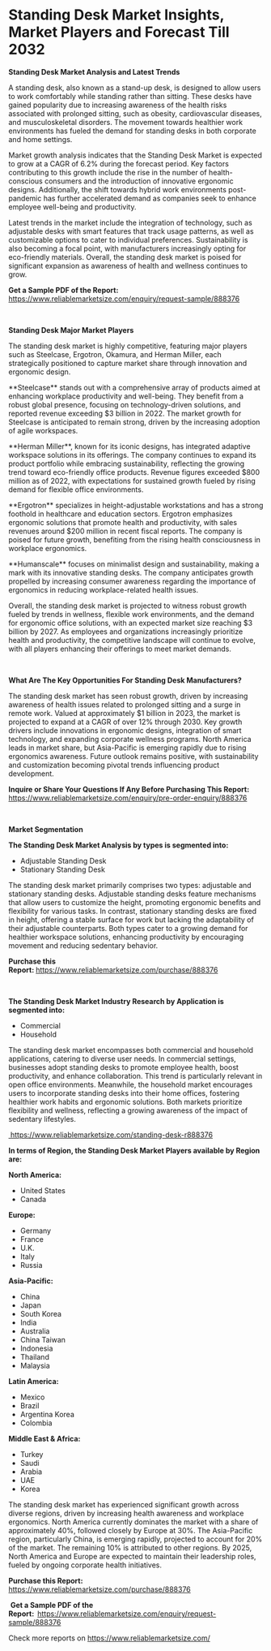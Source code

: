 <p><h1>Standing Desk Market Insights, Market Players and Forecast Till 2032</h1></p><p><strong>Standing Desk Market Analysis and Latest Trends</strong></p>
<p><p>A standing desk, also known as a stand-up desk, is designed to allow users to work comfortably while standing rather than sitting. These desks have gained popularity due to increasing awareness of the health risks associated with prolonged sitting, such as obesity, cardiovascular diseases, and musculoskeletal disorders. The movement towards healthier work environments has fueled the demand for standing desks in both corporate and home settings.</p><p>Market growth analysis indicates that the Standing Desk Market is expected to grow at a CAGR of 6.2% during the forecast period. Key factors contributing to this growth include the rise in the number of health-conscious consumers and the introduction of innovative ergonomic designs. Additionally, the shift towards hybrid work environments post-pandemic has further accelerated demand as companies seek to enhance employee well-being and productivity.</p><p>Latest trends in the market include the integration of technology, such as adjustable desks with smart features that track usage patterns, as well as customizable options to cater to individual preferences. Sustainability is also becoming a focal point, with manufacturers increasingly opting for eco-friendly materials. Overall, the standing desk market is poised for significant expansion as awareness of health and wellness continues to grow.</p></p>
<p><strong>Get a Sample PDF of the Report:&nbsp;</strong> <a href="https://www.reliablemarketsize.com/enquiry/request-sample/888376?utm_campaign=2442&utm_medium=2&utm_source=Github&utm_content=ia&utm_term=05042025&utm_id=standing-desk">https://www.reliablemarketsize.com/enquiry/request-sample/888376</a></p>
<p>&nbsp;</p>
<p><strong>Standing Desk Major Market Players</strong></p>
<p><p>The standing desk market is highly competitive, featuring major players such as Steelcase, Ergotron, Okamura, and Herman Miller, each strategically positioned to capture market share through innovation and ergonomic design.</p><p>**Steelcase** stands out with a comprehensive array of products aimed at enhancing workplace productivity and well-being. They benefit from a robust global presence, focusing on technology-driven solutions, and reported revenue exceeding $3 billion in 2022. The market growth for Steelcase is anticipated to remain strong, driven by the increasing adoption of agile workspaces.</p><p>**Herman Miller**, known for its iconic designs, has integrated adaptive workspace solutions in its offerings. The company continues to expand its product portfolio while embracing sustainability, reflecting the growing trend toward eco-friendly office products. Revenue figures exceeded $800 million as of 2022, with expectations for sustained growth fueled by rising demand for flexible office environments.</p><p>**Ergotron** specializes in height-adjustable workstations and has a strong foothold in healthcare and education sectors. Ergotron emphasizes ergonomic solutions that promote health and productivity, with sales revenues around $200 million in recent fiscal reports. The company is poised for future growth, benefiting from the rising health consciousness in workplace ergonomics.</p><p>**Humanscale** focuses on minimalist design and sustainability, making a mark with its innovative standing desks. The company anticipates growth propelled by increasing consumer awareness regarding the importance of ergonomics in reducing workplace-related health issues.</p><p>Overall, the standing desk market is projected to witness robust growth fueled by trends in wellness, flexible work environments, and the demand for ergonomic office solutions, with an expected market size reaching $3 billion by 2027. As employees and organizations increasingly prioritize health and productivity, the competitive landscape will continue to evolve, with all players enhancing their offerings to meet market demands.</p></p>
<p>&nbsp;</p>
<p><strong>What Are The Key Opportunities For Standing Desk Manufacturers?</strong></p>
<p><p>The standing desk market has seen robust growth, driven by increasing awareness of health issues related to prolonged sitting and a surge in remote work. Valued at approximately $1 billion in 2023, the market is projected to expand at a CAGR of over 12% through 2030. Key growth drivers include innovations in ergonomic designs, integration of smart technology, and expanding corporate wellness programs. North America leads in market share, but Asia-Pacific is emerging rapidly due to rising ergonomics awareness. Future outlook remains positive, with sustainability and customization becoming pivotal trends influencing product development.</p></p>
<p><strong>Inquire or Share Your Questions If Any Before Purchasing This Report:</strong> <a href="https://www.reliablemarketsize.com/enquiry/pre-order-enquiry/888376?utm_campaign=2442&utm_medium=2&utm_source=Github&utm_content=ia&utm_term=05042025&utm_id=standing-desk">https://www.reliablemarketsize.com/enquiry/pre-order-enquiry/888376</a></p>
<p>&nbsp;</p>
<p><strong>Market Segmentation</strong></p>
<p><strong>The Standing Desk Market Analysis by types is segmented into:</strong></p>
<p><ul><li>Adjustable Standing Desk</li><li>Stationary Standing Desk</li></ul></p>
<p><p>The standing desk market primarily comprises two types: adjustable and stationary standing desks. Adjustable standing desks feature mechanisms that allow users to customize the height, promoting ergonomic benefits and flexibility for various tasks. In contrast, stationary standing desks are fixed in height, offering a stable surface for work but lacking the adaptability of their adjustable counterparts. Both types cater to a growing demand for healthier workspace solutions, enhancing productivity by encouraging movement and reducing sedentary behavior.</p></p>
<p><strong>Purchase this Report:&nbsp;</strong><a href="https://www.reliablemarketsize.com/purchase/888376?utm_campaign=2442&utm_medium=2&utm_source=Github&utm_content=ia&utm_term=05042025&utm_id=standing-desk">https://www.reliablemarketsize.com/purchase/888376</a></p>
<p>&nbsp;</p>
<p><strong>The Standing Desk Market Industry Research by Application is segmented into:</strong></p>
<p><ul><li>Commercial</li><li>Household</li></ul></p>
<p><p>The standing desk market encompasses both commercial and household applications, catering to diverse user needs. In commercial settings, businesses adopt standing desks to promote employee health, boost productivity, and enhance collaboration. This trend is particularly relevant in open office environments. Meanwhile, the household market encourages users to incorporate standing desks into their home offices, fostering healthier work habits and ergonomic solutions. Both markets prioritize flexibility and wellness, reflecting a growing awareness of the impact of sedentary lifestyles.</p></p>
<p><a href="https://www.reliablemarketsize.com/standing-desk-r888376?utm_campaign=2442&utm_medium=2&utm_source=Github&utm_content=ia&utm_term=05042025&utm_id=standing-desk">&nbsp;https://www.reliablemarketsize.com/standing-desk-r888376</a></p>
<p><strong>In terms of Region, the Standing Desk Market Players available by Region are:</strong></p>
<p>
    <p> <strong> North America: </strong>
        <ul>
            <li>United States</li>
            <li>Canada</li>
        </ul>
        </p> 
    <p> <strong> Europe: </strong>
        <ul>
            <li>Germany</li>
            <li>France</li>
            <li>U.K.</li>
            <li>Italy</li>
            <li>Russia</li>
        </ul>
        </p> 
    <p> <strong> Asia-Pacific: </strong>
        <ul>
            <li>China</li>
            <li>Japan</li>
            <li>South Korea</li>
            <li>India</li>
            <li>Australia</li>
            <li>China Taiwan</li>
            <li>Indonesia</li>
            <li>Thailand</li>
            <li>Malaysia</li>
        </ul>
        </p> 
    <p> <strong> Latin America: </strong>
        <ul>
            <li>Mexico</li>
            <li>Brazil</li>
            <li>Argentina Korea</li>
            <li>Colombia</li>
        </ul>
        </p> 
    <p> <strong> Middle East & Africa: </strong>
        <ul>
            <li>Turkey</li>
            <li>Saudi</li>
            <li>Arabia</li>
            <li>UAE</li>
            <li>Korea</li>
        </ul>
    </p>
    </p>
<p><p>The standing desk market has experienced significant growth across diverse regions, driven by increasing health awareness and workplace ergonomics. North America currently dominates the market with a share of approximately 40%, followed closely by Europe at 30%. The Asia-Pacific region, particularly China, is emerging rapidly, projected to account for 20% of the market. The remaining 10% is attributed to other regions. By 2025, North America and Europe are expected to maintain their leadership roles, fueled by ongoing corporate health initiatives.</p></p>
<p><strong>Purchase this Report: </strong><a href="https://www.reliablemarketsize.com/purchase/888376?utm_campaign=2442&utm_medium=2&utm_source=Github&utm_content=ia&utm_term=05042025&utm_id=standing-desk">https://www.reliablemarketsize.com/purchase/888376</a></p>
<p>&nbsp;<strong>Get a Sample PDF of the Report:&nbsp;&nbsp;</strong><a href="https://www.reliablemarketsize.com/enquiry/request-sample/888376?utm_campaign=2442&utm_medium=2&utm_source=Github&utm_content=ia&utm_term=05042025&utm_id=standing-desk">https://www.reliablemarketsize.com/enquiry/request-sample/888376</a></p>
<p><strong></strong></p>
<p>Check more reports on <a href="https://www.reliablemarketsize.com/?utm_campaign=2442&utm_medium=2&utm_source=Github&utm_content=ia&utm_term=05042025&utm_id=standing-desk">https://www.reliablemarketsize.com/</a></p>